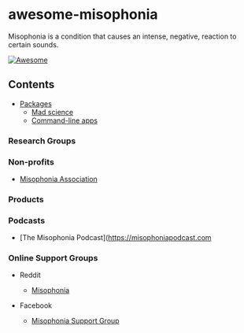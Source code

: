 # awesome-misophonia
Misophonia is a condition that causes an intense, negative, reaction to certain sounds.

[![Awesome](https://awesome.re/badge-flat2.svg)](https://awesome.re)

## Contents

- [Packages](#packages)
	- [Mad science](#mad-science)
	- [Command-line apps](#command-line-apps)

### Research Groups

### Non-profits

- [Misophonia Association](https://misophonia-association.org/)

### Products

### Podcasts

- [The Misophonia Podcast](https://misophoniapodcast.com

### Online Support Groups

- Reddit
  - [Misophonia](https://www.reddit.com/r/misophonia)

- Facebook
  - [Misophonia Support Group](https://www.facebook.com/groups/misophoniasupport)
